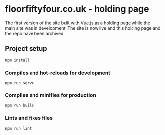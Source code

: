 # floorfiftyfour.co.uk - holding page

The first version of the site built with Vue.js as a holding page while the main site was in development. The site is now live and this holding page and the repo have been archived

## Project setup
```
npm install
```

### Compiles and hot-reloads for development
```
npm run serve
```

### Compiles and minifies for production
```
npm run build
```

### Lints and fixes files
```
npm run lint
```
